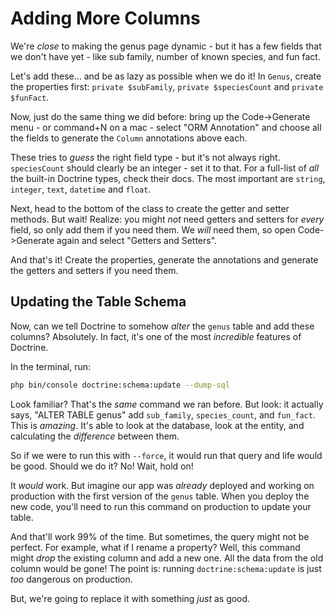 # Adding More Columns

We're *close* to making the genus page dynamic - but it has a few fields that we don't
have yet - like sub family, number of known species, and fun fact.

Let's add these... and be as lazy as possible when we do it! In `Genus`, create the
properties first: `private $subFamily`, `private $speciesCount` and `private $funFact`.

Now, just do the same thing we did before: bring up the Code->Generate menu - or
command+N on a mac - select "ORM Annotation" and choose all the fields to generate
the `Column` annotations above each.

These tries to *guess* the right field type - but it's not always right. `speciesCount`
should clearly be an integer - set it to that. For a full-list of *all* the built-in
Doctrine types, check their docs. The most important are `string`, `integer`, `text`,
`datetime` and `float`.

Next, head to the bottom of the class to create the getter and setter methods. But
wait! Realize: you might *not* need getters and setters for *every* field, so only
add them if you need them. We *will* need them, so open Code->Generate again and
select "Getters and Setters".

And that's it! Create the properties, generate the annotations and generate the getters
and setters if you need them.

## Updating the Table Schema

Now, can we tell Doctrine to somehow *alter* the `genus` table and add these columns?
Absolutely. In fact, it's one of the most *incredible* features of Doctrine.

In the terminal, run:

```bash
php bin/console doctrine:schema:update --dump-sql
```

Look familiar? That's the *same* command we ran before. But look: it actually
says, "ALTER TABLE genus" add `sub_family`, `species_count`, and `fun_fact`.
This is *amazing*. It's able to look at the database, look at the entity, and
calculating the *difference* between them.

So if we were to run this with `--force`, it would run that query and life would
be good. Should we do it? No! Wait, hold on!

It *would* work. But imagine our app was *already* deployed and working
on production with the first version of the `genus` table. When you deploy the new
code, you'll need to run this command on production to update your table.

And that'll work 99% of the time. But sometimes, the query might not be perfect.
For example, what if I rename a property? Well, this command might *drop* the existing
column and add a new one. All the data from the old column would be gone! The point
is: running `doctrine:schema:update` is just *too* dangerous on production.

But, we're going to replace it with something *just* as good.
